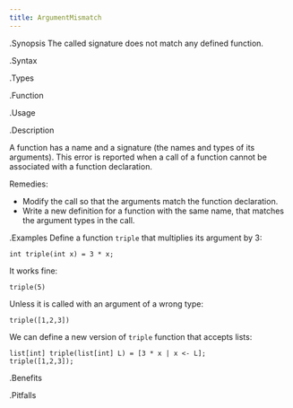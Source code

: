 ```yaml
---
title: ArgumentMismatch
---
```


.Synopsis
The called signature does not match any defined function.

.Syntax

.Types

.Function
       
.Usage

.Description

A function has a name and a signature (the names and types of its arguments). 
This error is reported when a call of a function cannot be associated with a function declaration.

Remedies:

*  Modify the call so that the arguments match the function declaration.
*  Write a new definition for a function with the same name, that matches the argument types in the call.

.Examples
Define a function `triple` that multiplies its argument by 3:
```rascal-shell,error
int triple(int x) = 3 * x;
```
It works fine:
```rascal-shell,continue,error
triple(5)
```
Unless it is called with an argument of a wrong type:
```rascal-shell,continue,error
triple([1,2,3])
```
We can define a new version of `triple` function that accepts lists:
```rascal-shell,continue,error
list[int] triple(list[int] L) = [3 * x | x <- L];
triple([1,2,3]);
```

.Benefits

.Pitfalls

